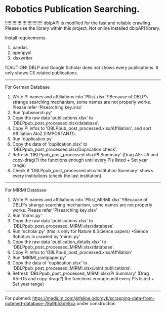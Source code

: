 # Robotics Publication Searching.
!!!!!!!!!!!!!!!!!!!!!!!!!!!!!!
dblpAPI is modified for the fast and reliable crawling.
Please use the library within this project. Not online installed dblpAPI library.

Install requirements
1. pandas
2. openpyxl
3. xlsxwriter

!CAUTION!
DBLP and Google Scholar does not shows every publications.
It only shows CS related publications.
- - -
For German Database
1. Write PI names and affiliations into 'PIlist.xlsx' !!Because of DBLP's strange searching mechanism, some names are not properly works. Please refer 'PIsearching key.xlsx'
3. Run 'pubsearch.py'
4. Copy the raw data 'publications.xlsx' to 'DBLPpub_post_processed.xlsx/database'.
5. Copy PI infos to 'DBLPpub_post_processed.xlsx/Affiliation', and sort Affiliation AtoZ (!IMPORTANT!).
6. Run 'duplication.py'
7. Copy the data of 'duplication.xlsx' to 'DBLPpub_post_processed.xlsx/Duplication check'.
8. Refresh 'DBLPpub_post_processed.xlsx/PI Summary' (Drag A5~U5 and copy-drag(?) the functions enough until every PIs listed + Set year range)
9. Check if 'DBLPpub_post_processed.xlsx/Institution Summary' shows every institutions (check the last institution).
- - -
For MIRMI Database
1. Write PI names and affiliations into 'PIlist_MIRMI.xlsx' !!Because of DBLP's strange searching mechanism, some names are not properly works. Please refer 'PIsearching key.xlsx'
2. Run 'mirmi.py'
3. Copy the raw data 'publications.xlsx' to 'DBLPpub_post_processed_MIRMI.xlsx/database'.
4. Run 'scholar.py' (this is only for Nature & Science papers) *Sience Robotics is crawled by 'mirmi.py'
5. Copy the raw data 'publication_details.xlsx' to 'DBLPpub_post_processed_MIRMI.xlsx/database'.
6. Copy PI infos to 'DBLPpub_post_processed.xlsx/Affiliation'
7. Run 'MIRMI_jointpaper.py'
8. Copy the data of 'duplication.xlsx' to 'DBLPpub_post_processed_MIRMI.xlsx/Joint publications'.
9. Refresh 'DBLPpub_post_processed_MIRMI.xlsx/PI Summary' (Drag A5~O5 and copy-drag(?) the functions enough until every PIs listed + Set year range)
---
For pubmed:
https://medium.com/@felipe.odorcyk/scrapping-data-from-pubmed-database-78a9b53de8ca
under construction
